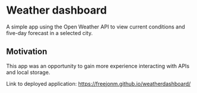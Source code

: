 # Weather dashboard
A simple app using the Open Weather API to view current conditions and five-day forecast in a selected city.

## Motivation
This app was an opportunity to gain more experience interacting with APIs and local storage.

Link to deployed application: https://freejonm.github.io/weatherdashboard/